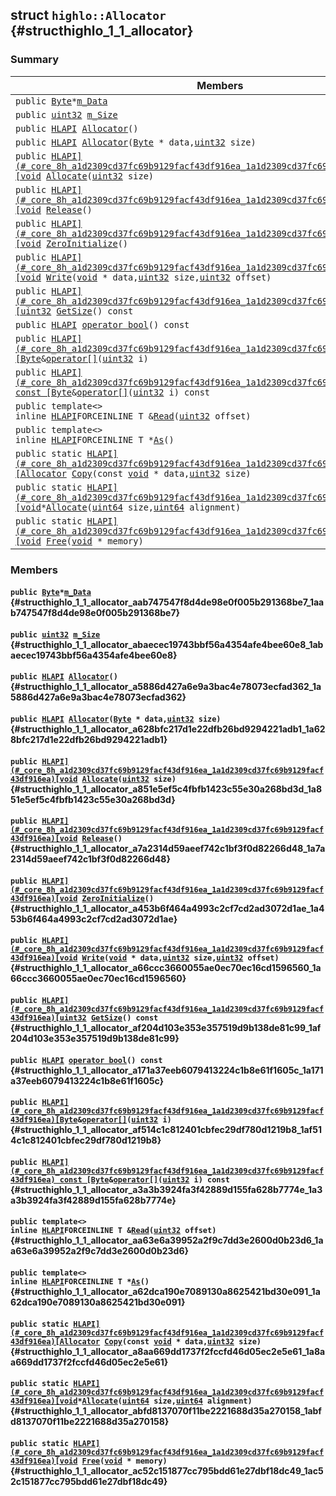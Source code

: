 ## struct `highlo::Allocator` {#structhighlo_1_1_allocator}

### Summary

 Members                        | Descriptions                                
--------------------------------|---------------------------------------------
`public `[`Byte`](#_core_8h_a4598833cddd0ea684d351ebd793b5bb7_1a4598833cddd0ea684d351ebd793b5bb7)` * `[`m_Data`](#structhighlo_1_1_allocator_aab747547f8d4de98e0f005b291368be7_1aab747547f8d4de98e0f005b291368be7) | 
`public `[`uint32`](#_base_types_8h_a1134b580f8da4de94ca6b1de4d37975e_1a1134b580f8da4de94ca6b1de4d37975e)` `[`m_Size`](#structhighlo_1_1_allocator_abaecec19743bbf56a4354afe4bee60e8_1abaecec19743bbf56a4354afe4bee60e8) | 
`public `[`HLAPI`](#_core_8h_a1d2309cd37fc69b9129facf43df916ea_1a1d2309cd37fc69b9129facf43df916ea)` `[`Allocator`](#structhighlo_1_1_allocator_a5886d427a6e9a3bac4e78073ecfad362_1a5886d427a6e9a3bac4e78073ecfad362)`()` | 
`public `[`HLAPI`](#_core_8h_a1d2309cd37fc69b9129facf43df916ea_1a1d2309cd37fc69b9129facf43df916ea)` `[`Allocator`](#structhighlo_1_1_allocator_a628bfc217d1e22dfb26bd9294221adb1_1a628bfc217d1e22dfb26bd9294221adb1)`(`[`Byte`](#_core_8h_a4598833cddd0ea684d351ebd793b5bb7_1a4598833cddd0ea684d351ebd793b5bb7)` * data,`[`uint32`](#_base_types_8h_a1134b580f8da4de94ca6b1de4d37975e_1a1134b580f8da4de94ca6b1de4d37975e)` size)` | 
`public `[`HLAPI](#_core_8h_a1d2309cd37fc69b9129facf43df916ea_1a1d2309cd37fc69b9129facf43df916ea)[void`](#imgui__impl__opengl3__loader_8h_ac668e7cffd9e2e9cfee428b9b2f34fa7_1ac668e7cffd9e2e9cfee428b9b2f34fa7)` `[`Allocate`](#structhighlo_1_1_allocator_a851e5ef5c4fbfb1423c55e30a268bd3d_1a851e5ef5c4fbfb1423c55e30a268bd3d)`(`[`uint32`](#_base_types_8h_a1134b580f8da4de94ca6b1de4d37975e_1a1134b580f8da4de94ca6b1de4d37975e)` size)` | 
`public `[`HLAPI](#_core_8h_a1d2309cd37fc69b9129facf43df916ea_1a1d2309cd37fc69b9129facf43df916ea)[void`](#imgui__impl__opengl3__loader_8h_ac668e7cffd9e2e9cfee428b9b2f34fa7_1ac668e7cffd9e2e9cfee428b9b2f34fa7)` `[`Release`](#structhighlo_1_1_allocator_a7a2314d59aeef742c1bf3f0d82266d48_1a7a2314d59aeef742c1bf3f0d82266d48)`()` | 
`public `[`HLAPI](#_core_8h_a1d2309cd37fc69b9129facf43df916ea_1a1d2309cd37fc69b9129facf43df916ea)[void`](#imgui__impl__opengl3__loader_8h_ac668e7cffd9e2e9cfee428b9b2f34fa7_1ac668e7cffd9e2e9cfee428b9b2f34fa7)` `[`ZeroInitialize`](#structhighlo_1_1_allocator_a453b6f464a4993c2cf7cd2ad3072d1ae_1a453b6f464a4993c2cf7cd2ad3072d1ae)`()` | 
`public `[`HLAPI](#_core_8h_a1d2309cd37fc69b9129facf43df916ea_1a1d2309cd37fc69b9129facf43df916ea)[void`](#imgui__impl__opengl3__loader_8h_ac668e7cffd9e2e9cfee428b9b2f34fa7_1ac668e7cffd9e2e9cfee428b9b2f34fa7)` `[`Write`](#structhighlo_1_1_allocator_a66ccc3660055ae0ec70ec16cd1596560_1a66ccc3660055ae0ec70ec16cd1596560)`(`[`void`](#imgui__impl__opengl3__loader_8h_ac668e7cffd9e2e9cfee428b9b2f34fa7_1ac668e7cffd9e2e9cfee428b9b2f34fa7)` * data,`[`uint32`](#_base_types_8h_a1134b580f8da4de94ca6b1de4d37975e_1a1134b580f8da4de94ca6b1de4d37975e)` size,`[`uint32`](#_base_types_8h_a1134b580f8da4de94ca6b1de4d37975e_1a1134b580f8da4de94ca6b1de4d37975e)` offset)` | 
`public `[`HLAPI](#_core_8h_a1d2309cd37fc69b9129facf43df916ea_1a1d2309cd37fc69b9129facf43df916ea)[uint32`](#_base_types_8h_a1134b580f8da4de94ca6b1de4d37975e_1a1134b580f8da4de94ca6b1de4d37975e)` `[`GetSize`](#structhighlo_1_1_allocator_af204d103e353e357519d9b138de81c99_1af204d103e353e357519d9b138de81c99)`() const` | 
`public `[`HLAPI`](#_core_8h_a1d2309cd37fc69b9129facf43df916ea_1a1d2309cd37fc69b9129facf43df916ea)` `[`operator bool`](#structhighlo_1_1_allocator_a171a37eeb6079413224c1b8e61f1605c_1a171a37eeb6079413224c1b8e61f1605c)`() const` | 
`public `[`HLAPI](#_core_8h_a1d2309cd37fc69b9129facf43df916ea_1a1d2309cd37fc69b9129facf43df916ea)[Byte`](#_core_8h_a4598833cddd0ea684d351ebd793b5bb7_1a4598833cddd0ea684d351ebd793b5bb7)` & `[`operator[]`](#structhighlo_1_1_allocator_af514c1c812401cbfec29df780d1219b8_1af514c1c812401cbfec29df780d1219b8)`(`[`uint32`](#_base_types_8h_a1134b580f8da4de94ca6b1de4d37975e_1a1134b580f8da4de94ca6b1de4d37975e)` i)` | 
`public `[`HLAPI](#_core_8h_a1d2309cd37fc69b9129facf43df916ea_1a1d2309cd37fc69b9129facf43df916ea) const [Byte`](#_core_8h_a4598833cddd0ea684d351ebd793b5bb7_1a4598833cddd0ea684d351ebd793b5bb7)` & `[`operator[]`](#structhighlo_1_1_allocator_a3a3b3924fa3f42889d155fa628b7774e_1a3a3b3924fa3f42889d155fa628b7774e)`(`[`uint32`](#_base_types_8h_a1134b580f8da4de94ca6b1de4d37975e_1a1134b580f8da4de94ca6b1de4d37975e)` i) const` | 
`public template<>`  <br/>`inline `[`HLAPI`](#_core_8h_a1d2309cd37fc69b9129facf43df916ea_1a1d2309cd37fc69b9129facf43df916ea)` FORCEINLINE T & `[`Read`](#structhighlo_1_1_allocator_aa63e6a39952a2f9c7dd3e2600d0b23d6_1aa63e6a39952a2f9c7dd3e2600d0b23d6)`(`[`uint32`](#_base_types_8h_a1134b580f8da4de94ca6b1de4d37975e_1a1134b580f8da4de94ca6b1de4d37975e)` offset)` | 
`public template<>`  <br/>`inline `[`HLAPI`](#_core_8h_a1d2309cd37fc69b9129facf43df916ea_1a1d2309cd37fc69b9129facf43df916ea)` FORCEINLINE T * `[`As`](#structhighlo_1_1_allocator_a62dca190e7089130a8625421bd30e091_1a62dca190e7089130a8625421bd30e091)`()` | 
`public static `[`HLAPI](#_core_8h_a1d2309cd37fc69b9129facf43df916ea_1a1d2309cd37fc69b9129facf43df916ea)[Allocator`](#structhighlo_1_1_allocator)` `[`Copy`](#structhighlo_1_1_allocator_a8aa669dd1737f2fccfd46d05ec2e5e61_1a8aa669dd1737f2fccfd46d05ec2e5e61)`(const `[`void`](#imgui__impl__opengl3__loader_8h_ac668e7cffd9e2e9cfee428b9b2f34fa7_1ac668e7cffd9e2e9cfee428b9b2f34fa7)` * data,`[`uint32`](#_base_types_8h_a1134b580f8da4de94ca6b1de4d37975e_1a1134b580f8da4de94ca6b1de4d37975e)` size)` | 
`public static `[`HLAPI](#_core_8h_a1d2309cd37fc69b9129facf43df916ea_1a1d2309cd37fc69b9129facf43df916ea)[void`](#imgui__impl__opengl3__loader_8h_ac668e7cffd9e2e9cfee428b9b2f34fa7_1ac668e7cffd9e2e9cfee428b9b2f34fa7)` * `[`Allocate`](#structhighlo_1_1_allocator_abfd8137070f11be2221688d35a270158_1abfd8137070f11be2221688d35a270158)`(`[`uint64`](#_base_types_8h_a29940ae63ec06c9998bba873e25407ad_1a29940ae63ec06c9998bba873e25407ad)` size,`[`uint64`](#_base_types_8h_a29940ae63ec06c9998bba873e25407ad_1a29940ae63ec06c9998bba873e25407ad)` alignment)` | 
`public static `[`HLAPI](#_core_8h_a1d2309cd37fc69b9129facf43df916ea_1a1d2309cd37fc69b9129facf43df916ea)[void`](#imgui__impl__opengl3__loader_8h_ac668e7cffd9e2e9cfee428b9b2f34fa7_1ac668e7cffd9e2e9cfee428b9b2f34fa7)` `[`Free`](#structhighlo_1_1_allocator_ac52c151877cc795bdd61e27dbf18dc49_1ac52c151877cc795bdd61e27dbf18dc49)`(`[`void`](#imgui__impl__opengl3__loader_8h_ac668e7cffd9e2e9cfee428b9b2f34fa7_1ac668e7cffd9e2e9cfee428b9b2f34fa7)` * memory)` | 

### Members

#### `public `[`Byte`](#_core_8h_a4598833cddd0ea684d351ebd793b5bb7_1a4598833cddd0ea684d351ebd793b5bb7)` * `[`m_Data`](#structhighlo_1_1_allocator_aab747547f8d4de98e0f005b291368be7_1aab747547f8d4de98e0f005b291368be7) {#structhighlo_1_1_allocator_aab747547f8d4de98e0f005b291368be7_1aab747547f8d4de98e0f005b291368be7}

#### `public `[`uint32`](#_base_types_8h_a1134b580f8da4de94ca6b1de4d37975e_1a1134b580f8da4de94ca6b1de4d37975e)` `[`m_Size`](#structhighlo_1_1_allocator_abaecec19743bbf56a4354afe4bee60e8_1abaecec19743bbf56a4354afe4bee60e8) {#structhighlo_1_1_allocator_abaecec19743bbf56a4354afe4bee60e8_1abaecec19743bbf56a4354afe4bee60e8}

#### `public `[`HLAPI`](#_core_8h_a1d2309cd37fc69b9129facf43df916ea_1a1d2309cd37fc69b9129facf43df916ea)` `[`Allocator`](#structhighlo_1_1_allocator_a5886d427a6e9a3bac4e78073ecfad362_1a5886d427a6e9a3bac4e78073ecfad362)`()` {#structhighlo_1_1_allocator_a5886d427a6e9a3bac4e78073ecfad362_1a5886d427a6e9a3bac4e78073ecfad362}

#### `public `[`HLAPI`](#_core_8h_a1d2309cd37fc69b9129facf43df916ea_1a1d2309cd37fc69b9129facf43df916ea)` `[`Allocator`](#structhighlo_1_1_allocator_a628bfc217d1e22dfb26bd9294221adb1_1a628bfc217d1e22dfb26bd9294221adb1)`(`[`Byte`](#_core_8h_a4598833cddd0ea684d351ebd793b5bb7_1a4598833cddd0ea684d351ebd793b5bb7)` * data,`[`uint32`](#_base_types_8h_a1134b580f8da4de94ca6b1de4d37975e_1a1134b580f8da4de94ca6b1de4d37975e)` size)` {#structhighlo_1_1_allocator_a628bfc217d1e22dfb26bd9294221adb1_1a628bfc217d1e22dfb26bd9294221adb1}

#### `public `[`HLAPI](#_core_8h_a1d2309cd37fc69b9129facf43df916ea_1a1d2309cd37fc69b9129facf43df916ea)[void`](#imgui__impl__opengl3__loader_8h_ac668e7cffd9e2e9cfee428b9b2f34fa7_1ac668e7cffd9e2e9cfee428b9b2f34fa7)` `[`Allocate`](#structhighlo_1_1_allocator_a851e5ef5c4fbfb1423c55e30a268bd3d_1a851e5ef5c4fbfb1423c55e30a268bd3d)`(`[`uint32`](#_base_types_8h_a1134b580f8da4de94ca6b1de4d37975e_1a1134b580f8da4de94ca6b1de4d37975e)` size)` {#structhighlo_1_1_allocator_a851e5ef5c4fbfb1423c55e30a268bd3d_1a851e5ef5c4fbfb1423c55e30a268bd3d}

#### `public `[`HLAPI](#_core_8h_a1d2309cd37fc69b9129facf43df916ea_1a1d2309cd37fc69b9129facf43df916ea)[void`](#imgui__impl__opengl3__loader_8h_ac668e7cffd9e2e9cfee428b9b2f34fa7_1ac668e7cffd9e2e9cfee428b9b2f34fa7)` `[`Release`](#structhighlo_1_1_allocator_a7a2314d59aeef742c1bf3f0d82266d48_1a7a2314d59aeef742c1bf3f0d82266d48)`()` {#structhighlo_1_1_allocator_a7a2314d59aeef742c1bf3f0d82266d48_1a7a2314d59aeef742c1bf3f0d82266d48}

#### `public `[`HLAPI](#_core_8h_a1d2309cd37fc69b9129facf43df916ea_1a1d2309cd37fc69b9129facf43df916ea)[void`](#imgui__impl__opengl3__loader_8h_ac668e7cffd9e2e9cfee428b9b2f34fa7_1ac668e7cffd9e2e9cfee428b9b2f34fa7)` `[`ZeroInitialize`](#structhighlo_1_1_allocator_a453b6f464a4993c2cf7cd2ad3072d1ae_1a453b6f464a4993c2cf7cd2ad3072d1ae)`()` {#structhighlo_1_1_allocator_a453b6f464a4993c2cf7cd2ad3072d1ae_1a453b6f464a4993c2cf7cd2ad3072d1ae}

#### `public `[`HLAPI](#_core_8h_a1d2309cd37fc69b9129facf43df916ea_1a1d2309cd37fc69b9129facf43df916ea)[void`](#imgui__impl__opengl3__loader_8h_ac668e7cffd9e2e9cfee428b9b2f34fa7_1ac668e7cffd9e2e9cfee428b9b2f34fa7)` `[`Write`](#structhighlo_1_1_allocator_a66ccc3660055ae0ec70ec16cd1596560_1a66ccc3660055ae0ec70ec16cd1596560)`(`[`void`](#imgui__impl__opengl3__loader_8h_ac668e7cffd9e2e9cfee428b9b2f34fa7_1ac668e7cffd9e2e9cfee428b9b2f34fa7)` * data,`[`uint32`](#_base_types_8h_a1134b580f8da4de94ca6b1de4d37975e_1a1134b580f8da4de94ca6b1de4d37975e)` size,`[`uint32`](#_base_types_8h_a1134b580f8da4de94ca6b1de4d37975e_1a1134b580f8da4de94ca6b1de4d37975e)` offset)` {#structhighlo_1_1_allocator_a66ccc3660055ae0ec70ec16cd1596560_1a66ccc3660055ae0ec70ec16cd1596560}

#### `public `[`HLAPI](#_core_8h_a1d2309cd37fc69b9129facf43df916ea_1a1d2309cd37fc69b9129facf43df916ea)[uint32`](#_base_types_8h_a1134b580f8da4de94ca6b1de4d37975e_1a1134b580f8da4de94ca6b1de4d37975e)` `[`GetSize`](#structhighlo_1_1_allocator_af204d103e353e357519d9b138de81c99_1af204d103e353e357519d9b138de81c99)`() const` {#structhighlo_1_1_allocator_af204d103e353e357519d9b138de81c99_1af204d103e353e357519d9b138de81c99}

#### `public `[`HLAPI`](#_core_8h_a1d2309cd37fc69b9129facf43df916ea_1a1d2309cd37fc69b9129facf43df916ea)` `[`operator bool`](#structhighlo_1_1_allocator_a171a37eeb6079413224c1b8e61f1605c_1a171a37eeb6079413224c1b8e61f1605c)`() const` {#structhighlo_1_1_allocator_a171a37eeb6079413224c1b8e61f1605c_1a171a37eeb6079413224c1b8e61f1605c}

#### `public `[`HLAPI](#_core_8h_a1d2309cd37fc69b9129facf43df916ea_1a1d2309cd37fc69b9129facf43df916ea)[Byte`](#_core_8h_a4598833cddd0ea684d351ebd793b5bb7_1a4598833cddd0ea684d351ebd793b5bb7)` & `[`operator[]`](#structhighlo_1_1_allocator_af514c1c812401cbfec29df780d1219b8_1af514c1c812401cbfec29df780d1219b8)`(`[`uint32`](#_base_types_8h_a1134b580f8da4de94ca6b1de4d37975e_1a1134b580f8da4de94ca6b1de4d37975e)` i)` {#structhighlo_1_1_allocator_af514c1c812401cbfec29df780d1219b8_1af514c1c812401cbfec29df780d1219b8}

#### `public `[`HLAPI](#_core_8h_a1d2309cd37fc69b9129facf43df916ea_1a1d2309cd37fc69b9129facf43df916ea) const [Byte`](#_core_8h_a4598833cddd0ea684d351ebd793b5bb7_1a4598833cddd0ea684d351ebd793b5bb7)` & `[`operator[]`](#structhighlo_1_1_allocator_a3a3b3924fa3f42889d155fa628b7774e_1a3a3b3924fa3f42889d155fa628b7774e)`(`[`uint32`](#_base_types_8h_a1134b580f8da4de94ca6b1de4d37975e_1a1134b580f8da4de94ca6b1de4d37975e)` i) const` {#structhighlo_1_1_allocator_a3a3b3924fa3f42889d155fa628b7774e_1a3a3b3924fa3f42889d155fa628b7774e}

#### `public template<>`  <br/>`inline `[`HLAPI`](#_core_8h_a1d2309cd37fc69b9129facf43df916ea_1a1d2309cd37fc69b9129facf43df916ea)` FORCEINLINE T & `[`Read`](#structhighlo_1_1_allocator_aa63e6a39952a2f9c7dd3e2600d0b23d6_1aa63e6a39952a2f9c7dd3e2600d0b23d6)`(`[`uint32`](#_base_types_8h_a1134b580f8da4de94ca6b1de4d37975e_1a1134b580f8da4de94ca6b1de4d37975e)` offset)` {#structhighlo_1_1_allocator_aa63e6a39952a2f9c7dd3e2600d0b23d6_1aa63e6a39952a2f9c7dd3e2600d0b23d6}

#### `public template<>`  <br/>`inline `[`HLAPI`](#_core_8h_a1d2309cd37fc69b9129facf43df916ea_1a1d2309cd37fc69b9129facf43df916ea)` FORCEINLINE T * `[`As`](#structhighlo_1_1_allocator_a62dca190e7089130a8625421bd30e091_1a62dca190e7089130a8625421bd30e091)`()` {#structhighlo_1_1_allocator_a62dca190e7089130a8625421bd30e091_1a62dca190e7089130a8625421bd30e091}

#### `public static `[`HLAPI](#_core_8h_a1d2309cd37fc69b9129facf43df916ea_1a1d2309cd37fc69b9129facf43df916ea)[Allocator`](#structhighlo_1_1_allocator)` `[`Copy`](#structhighlo_1_1_allocator_a8aa669dd1737f2fccfd46d05ec2e5e61_1a8aa669dd1737f2fccfd46d05ec2e5e61)`(const `[`void`](#imgui__impl__opengl3__loader_8h_ac668e7cffd9e2e9cfee428b9b2f34fa7_1ac668e7cffd9e2e9cfee428b9b2f34fa7)` * data,`[`uint32`](#_base_types_8h_a1134b580f8da4de94ca6b1de4d37975e_1a1134b580f8da4de94ca6b1de4d37975e)` size)` {#structhighlo_1_1_allocator_a8aa669dd1737f2fccfd46d05ec2e5e61_1a8aa669dd1737f2fccfd46d05ec2e5e61}

#### `public static `[`HLAPI](#_core_8h_a1d2309cd37fc69b9129facf43df916ea_1a1d2309cd37fc69b9129facf43df916ea)[void`](#imgui__impl__opengl3__loader_8h_ac668e7cffd9e2e9cfee428b9b2f34fa7_1ac668e7cffd9e2e9cfee428b9b2f34fa7)` * `[`Allocate`](#structhighlo_1_1_allocator_abfd8137070f11be2221688d35a270158_1abfd8137070f11be2221688d35a270158)`(`[`uint64`](#_base_types_8h_a29940ae63ec06c9998bba873e25407ad_1a29940ae63ec06c9998bba873e25407ad)` size,`[`uint64`](#_base_types_8h_a29940ae63ec06c9998bba873e25407ad_1a29940ae63ec06c9998bba873e25407ad)` alignment)` {#structhighlo_1_1_allocator_abfd8137070f11be2221688d35a270158_1abfd8137070f11be2221688d35a270158}

#### `public static `[`HLAPI](#_core_8h_a1d2309cd37fc69b9129facf43df916ea_1a1d2309cd37fc69b9129facf43df916ea)[void`](#imgui__impl__opengl3__loader_8h_ac668e7cffd9e2e9cfee428b9b2f34fa7_1ac668e7cffd9e2e9cfee428b9b2f34fa7)` `[`Free`](#structhighlo_1_1_allocator_ac52c151877cc795bdd61e27dbf18dc49_1ac52c151877cc795bdd61e27dbf18dc49)`(`[`void`](#imgui__impl__opengl3__loader_8h_ac668e7cffd9e2e9cfee428b9b2f34fa7_1ac668e7cffd9e2e9cfee428b9b2f34fa7)` * memory)` {#structhighlo_1_1_allocator_ac52c151877cc795bdd61e27dbf18dc49_1ac52c151877cc795bdd61e27dbf18dc49}

